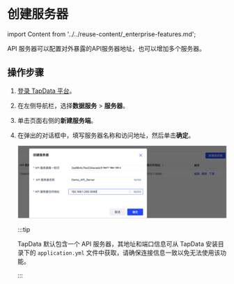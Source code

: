 # 创建服务器

import Content from '../../reuse-content/_enterprise-features.md';

<Content />

API 服务器可以配置对外暴露的API服务器地址，也可以增加多个服务器。



## 操作步骤

1. [登录 TapData 平台](../log-in.md)。

2. 在左侧导航栏，选择**数据服务** > **服务器**。

3. 单击页面右侧的**新建服务端**。

4. 在弹出的对话框中，填写服务器名称和访问地址，然后单击**确定**。

   ![](../../images/create_api_server.png)

   :::tip

   TapData 默认包含一个 API 服务器，其地址和端口信息可从 TapData 安装目录下的 `application.yml` 文件中获取，请确保连接信息一致以免无法使用该功能。

   :::

